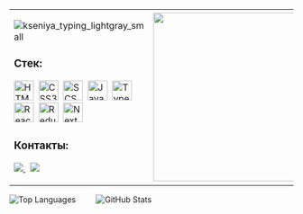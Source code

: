 <table>
  <tr>
    <td>
      
![kseniya_typing_lightgray_small](https://github.com/user-attachments/assets/1d2a18ac-ee86-43bc-b8a8-9e436625e93d)

### Стек:

<p align="left">
  <img src="https://cdn.jsdelivr.net/gh/devicons/devicon/icons/html5/html5-original.svg" height="35" title="HTML5"/>&nbsp;
  <img src="https://cdn.jsdelivr.net/gh/devicons/devicon/icons/css3/css3-original.svg" height="35" title="CSS3"/>&nbsp;
  <img src="https://cdn.jsdelivr.net/gh/devicons/devicon/icons/sass/sass-original.svg" height="35" title="SCSS"/>&nbsp;
  <img src="https://cdn.jsdelivr.net/gh/devicons/devicon/icons/javascript/javascript-original.svg" height="35" title="JavaScript"/>&nbsp;
  <img src="https://cdn.jsdelivr.net/gh/devicons/devicon/icons/typescript/typescript-original.svg" height="35" title="TypeScript"/>&nbsp;
  <img src="https://cdn.jsdelivr.net/gh/devicons/devicon/icons/react/react-original.svg" height="35" title="React"/>&nbsp;
  <img src="https://cdn.jsdelivr.net/gh/devicons/devicon/icons/redux/redux-original.svg" height="35" title="Redux Toolkit & RTK Query"/>&nbsp;
  <img src="https://cdn.jsdelivr.net/gh/devicons/devicon/icons/nextjs/nextjs-original.svg" height="35" title="Next.js"/>
</p>

### Контакты:
<p align="left">
  <a href="https://t.me/demienera" target="_blank">
    <img src="https://img.shields.io/badge/Telegram-2CA5E0?style=for-the-badge&logo=telegram&logoColor=white" />
  </a>&nbsp;
  <a href="mailto:you@example.com">
    <img src="https://img.shields.io/badge/Email-D14836?style=for-the-badge&logo=gmail&logoColor=white" />
  </a>
</p>

</td>
    <td>
      <img src="https://media1.tenor.com/m/prtZlWqXstkAAAAd/gaming-vibes.gif" width="300"/>
    </td>
  </tr>
</table>

![Top Languages](https://github-readme-stats.vercel.app/api/top-langs/?username=demienera&layout=compact&theme=radical)&nbsp;&nbsp;&nbsp;&nbsp;&nbsp;&nbsp;&nbsp;&nbsp;&nbsp;![GitHub Stats](https://github-readme-stats.vercel.app/api?username=demienera&show_icons=true&theme=radical)
